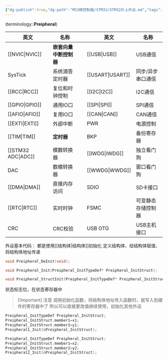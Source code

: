 ```yaml
---
{"dg-publish":true,"dg-path":"MCU微控制器/STM32/STM32片上外设.md","tags":["Preipheral"],"permalink":"/MCU微控制器/STM32/STM32片上外设/","dgPassFrontmatter":true,"noteIcon":"","created":"2024-07-22T07:55:45.554+08:00","updated":"2024-09-10T11:50:46.812+08:00"}
---
```


(terminology::**Preipheral**)

| 英文                 | 名称            |     | 英文               | 名称        |
| ------------------ | ------------- | --- | ---------------- | --------- |
| [[NVIC\|NVIC]]     | **嵌套向量中断控制器** |     | [[USB\|USB]]     | USB通信     |
| SysTick            | 系统滴答定时器       |     | [[USART\|USART]] | 同步/异步串口通信 |
| [[RCC\|RCC]]       | 复位和时钟控制       |     | [[I2C\|I2C]]     | I2C通信     |
| [[GPIO\|GPIO]]     | 通用IO口         |     | [[SPI\|SPI]]     | SPI通信     |
| [[AFIO\|AFIO]]     | 复用IO口         |     | [[CAN\|CAN]]     | CAN通信     |
| [[EXTI\|EXTI]]     | 外部中断          |     | PWR              | 电源控制      |
| [[TIM\|TIM]]       | **定时器**       |     | BKP              | 备份寄存器     |
| [[STM32 ADC\|ADC]] | 模数转换器         |     | [[IWDG\|IWDG]]   | 独立看门狗     |
| DAC                | 数模转换器         |     | [[WWDG\|WWDG]]         | 窗口看门狗     |
| [[DMA\|DMA]]            | 直接内存访问        |     | SDIO             | SD卡接口     |
| [[RTC\|RTC]]       | 实时时钟          |     | FSMC             | 可变静态存储控制器 |
| CRC                | CRC校验         |     | USB OTG          | USB主机接口   |

外设基本代码：
都是使用[[结构体\|结构体]]初始化
定义结构体、给结构体赋值、将结构体地址传递

```C
void Preipheral_DeInit(void);

void Preipheral_Init(Preipheral_InitTypeDef* Preipheral_InitStruct);

void Preipheral_StructInit(Preipheral_InitTypeDef* Preipheral_InitStruct);
```

状态标志位，在状态寄存器中

>[!important] 注意
>调用初始化函数，将结构体地址传入函数时，就写入到硬件的寄存器中了
>所以可以直接更改值继续使用，初始化其他外设

```C
Preipheral_InitTypeDef Preipheral_InitStruct;
Preipheral_InitStruct.member1=x1;
Preipheral_InitStruct.member2=y1;
Preipheral1_Init(&Preipheral_InitStruct);

Preipheral_InitTypeDef Preipheral_InitStruct;
Preipheral_InitStruct.member1=x2;
Preipheral_InitStruct.member2=y2;
Preipheral2_Init(&Preipheral_InitStruct);
```

